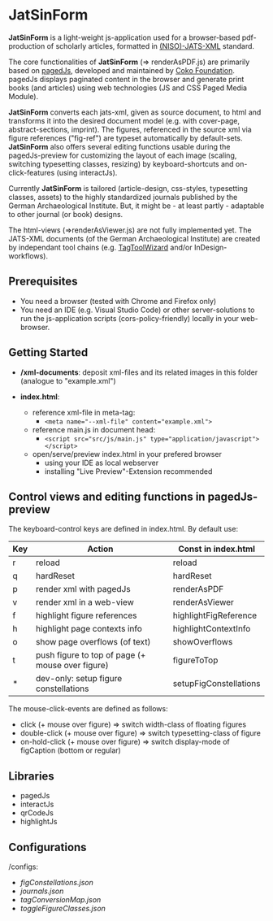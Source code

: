 # JatSinForm

**JatSinForm** is a light-weight js-application used for a browser-based pdf-production of scholarly articles, formatted in [(NISO)-JATS-XML](https://jats.nlm.nih.gov/) standard. 

The core functionalities of **JatSinForm** (=> renderAsPDF.js) are primarily based on [pagedJs](https://github.com/pagedjs/pagedjs), developed and maintained by [Coko Foundation](https://coko.foundation/). pagedJs displays paginated content in the browser and generate print books (and articles) using web technologies (JS and CSS Paged Media Module).

**JatSinForm** converts each jats-xml, given as source document, to html and transforms it into the desired document model (e.g. with cover-page, abstract-sections, imprint). The figures, referenced in the source xml via figure references ("fig-ref") are typeset automatically by default-sets. **JatSinForm** also offers several editing functions usable during the pagedJs-preview for customizing the layout of each image (scaling, switching typesetting classes, resizing) by keyboard-shortcuts and on-click-features (using interactJs). 

Currently **JatSinForm** is tailored (article-design, css-styles, typesetting classes, assets) to the highly standardized journals published by the German Archaeological Institute. But, it might be - at least partly - adaptable to other journal (or book) designs.

The html-views (=>renderAsViewer.js) are not fully implemented yet.
The JATS-XML documents (of the German Archaeological Institute) are created by independant tool chains (e.g. [TagToolWizard](https://github.com/pBxr/TagTool_WiZArd) and/or InDesign-workflows).

## Prerequisites
- You need a browser (tested with Chrome and Firefox only)
- You need an IDE (e.g. Visual Studio Code) or other server-solutions to run the js-application scripts (cors-policy-friendly) locally in your web-browser.

## Getting Started
- **/xml-documents**: deposit xml-files and its related images in this folder (analogue to "example.xml")

- **index.html**: 
    - reference xml-file in meta-tag: 
        - `<meta name="--xml-file" content="example.xml">`
    - reference main.js in document head: 
        - `<script src="src/js/main.js" type="application/javascript"></script>` 
    - open/serve/preview index.html in your prefered browser 
        - using your IDE as local webserver 
        - installing "Live Preview"-Extension recommended

## Control views and editing functions in pagedJs-preview
The keyboard-control keys are defined in index.html. By default use:

|Key | Action                       | Const in index.html   |
|----|------------------------------|-----------------------|
| r  | reload                       |  reload|
| q  | hardReset                    |  hardReset|
| p  | render xml with pagedJs      |  renderAsPDF|
| v  | render xml in a web-view     |  renderAsViewer|
| f  | highlight figure references  | highlightFigReference |
| h  | highlight page contexts info | highlightContextInfo|
| o  | show page overflows (of text)| showOverflows |
| t  | push figure to top of page (+ mouse over figure)  |figureToTop
| *  | dev-only: setup figure constellations  | setupFigConstellations|

The mouse-click-events are defined as follows:

- click (+ mouse over figure) => switch width-class of floating figures
- double-click (+ mouse over figure) => switch typesetting-class of figure
- on-hold-click (+ mouse over figure) => switch display-mode of figCaption (bottom or regular)

## Libraries
- pagedJs
- interactJs
- qrCodeJs
- highlightJs

## Configurations
/configs:

- *figConstellations.json*
- *journals.json*
- *tagConversionMap.json*
- *toggleFigureClasses.json*













